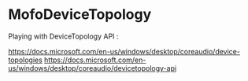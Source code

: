 # MofoDeviceTopology

Playing with DeviceTopology API :

https://docs.microsoft.com/en-us/windows/desktop/coreaudio/device-topologies
https://docs.microsoft.com/en-us/windows/desktop/coreaudio/devicetopology-api
